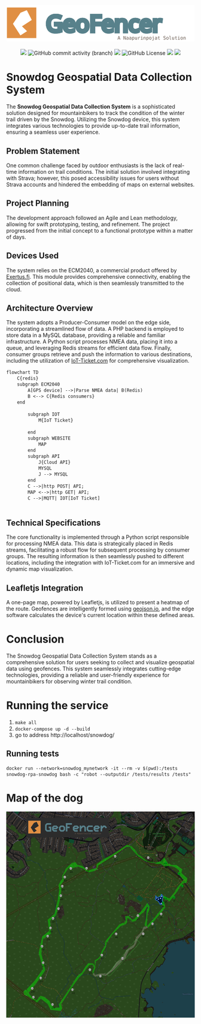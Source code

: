 

<p align="center">
<img src='logo/geofencer.svg' width='700'><br><br>
<a title="Code Size" target="_blank" href="https://github.com/bittikettu/snowdog"><img src="https://img.shields.io/github/languages/code-size/bittikettu/snowdog.svg?style=flat-square&color=yellow"></a>
<img alt="GitHub commit activity (branch)" src="https://img.shields.io/github/commit-activity/m/bittikettu/snowdog">
<a title="GitHub Pull Requests" target="_blank" href="https://github.com/bittikettu/snowdog/pulls"><img src="https://img.shields.io/github/issues-pr-closed/bittikettu/snowdog.svg?style=flat-square&color=FF9966"></a>
<img alt="GitHub License" src="https://img.shields.io/github/license/bittikettu/snowdog">
<a title="Last Commit" target="_blank" href="https://github.com/bittikettu/snowdog/commits/master"><img src="https://img.shields.io/github/last-commit/bittikettu/snowdog.svg?style=flat-square&color=FF9900"></a>
<a title="Hits" target="_blank" href="https://github.com/bittikettu/snowdog"><img src="https://hits.b3log.org/bittikettu/snowdog.svg"></a>
</p>


# Snowdog Geospatial Data Collection System

The **Snowdog Geospatial Data Collection System** is a sophisticated solution designed for mountainbikers to track the condition of the winter trail driven by the Snowdog. Utilizing the Snowdog device, this system integrates various technologies to provide up-to-date trail information, ensuring a seamless user experience.

## Problem Statement

One common challenge faced by outdoor enthusiasts is the lack of real-time information on trail conditions. The initial solution involved integrating with Strava; however, this posed accessibility issues for users without Strava accounts and hindered the embedding of maps on external websites.

## Project Planning

The development approach followed an Agile and Lean methodology, allowing for swift prototyping, testing, and refinement. The project progressed from the initial concept to a functional prototype within a matter of days.

## Devices Used

The system relies on the ECM2040, a commercial product offered by [Exertus.fi](http://www.exertus.fi). This module provides comprehensive connectivity, enabling the collection of positional data, which is then seamlessly transmitted to the cloud.

## Architecture Overview

The system adopts a Producer-Consumer model on the edge side, incorporating a streamlined flow of data. A PHP backend is employed to store data in a MySQL database, providing a reliable and familiar infrastructure. A Python script processes NMEA data, placing it into a queue, and leveraging Redis streams for efficient data flow. Finally, consumer groups retrieve and push the information to various destinations, including the utilization of [IoT-Ticket.com](http://iot-ticket.com) for comprehensive visualization.

```mermaid
flowchart TD
    C{redis}
    subgraph ECM2040
        A[GPS device] -->|Parse NMEA data| B(Redis)
        B <--> C{Redis consumers}
    end

        subgraph IOT
            M{IoT Ticket}

        end
        subgraph WEBSITE
            MAP
        end
        subgraph API
            J{Cloud API}
            MYSQL
            J --> MYSQL
        end
        C -->|http POST| API;
        MAP <-->|http GET| API;
        C -->|MQTT| IOT[IoT Ticket]


```

## Technical Specifications

The core functionality is implemented through a Python script responsible for processing NMEA data. This data is strategically placed in Redis streams, facilitating a robust flow for subsequent processing by consumer groups. The resulting information is then seamlessly pushed to different locations, including the integration with IoT-Ticket.com for an immersive and dynamic map visualization.

## Leafletjs Integration

A one-page map, powered by Leafletjs, is utilized to present a heatmap of the route. Geofences are intelligently formed using [geojson.io](https://geojson.io/), and the edge software calculates the device's current location within these defined areas.

# Conclusion

The Snowdog Geospatial Data Collection System stands as a comprehensive solution for users seeking to collect and visualize geospatial data using geofences. This system seamlessly integrates cutting-edge technologies, providing a reliable and user-friendly experience for mountainbikers for observing winter trail condition.

# Running the service
1. `make all`
2. `docker-compose up -d --build`
3. go to address http://localhost/snowdog/

## Running tests
```
docker run --network=snowdog_mynetwork -it --rm -v $(pwd):/tests snowdog-rpa-snowdog bash -c "robot --outputdir /tests/results /tests"
```

# Map of the dog
![Screenshot](geofencer_screenshot.png)
